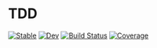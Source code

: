 # TDD

[![Stable](https://img.shields.io/badge/docs-stable-blue.svg)](https://Junxiao-Hou.github.io/TDD.jl/stable)
[![Dev](https://img.shields.io/badge/docs-dev-blue.svg)](https://Junxiao-Hou.github.io/TDD.jl/dev)
[![Build Status](https://github.com/Junxiao-Hou/TDD.jl/workflows/CI/badge.svg)](https://github.com/Junxiao-Hou/TDD.jl/actions)
[![Coverage](https://codecov.io/gh/Junxiao-Hou/TDD.jl/branch/master/graph/badge.svg)](https://codecov.io/gh/Junxiao-Hou/TDD.jl)
